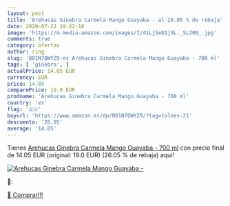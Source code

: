 ```yaml
---
layout: post
title: 'Arehucas Ginebra Carmela Mango Guayaba - al 26.05 % de rebaja'
date: 2020-07-22 19:22:18
image: 'https://m.media-amazon.com/images/I/41Lj5eD1j9L._SL200_.jpg'
comments: true
category: ofertas
author: ring
slug: 'B01N7QWYZ9-es Arehucas Ginebra Carmela Mango Guayaba - 700 ml'
tags: [ 'ginebra', ]
actualPrice: 14.05 EUR
currency: EUR
price: 14.05
comparePrice: 19.0 EUR
prodname: 'Arehucas Ginebra Carmela Mango Guayaba - 700 ml'
country: 'es'
flag: '🇪🇸'
buyurl: 'https://www.amazon.es/dp/B01N7QWYZ9/?tag=tolees-21'
descuento: '26.05'
average: '14.05'
---
```


Tienes [Arehucas Ginebra Carmela Mango Guayaba - 700 ml](https://www.amazon.es/dp/B01N7QWYZ9/?tag=tolees-21) con precio final de  14.05 EUR (original: 19.0 EUR) (26.05 %  de rebaja) aqui!

[![Arehucas Ginebra Carmela Mango Guayaba -](https://m.media-amazon.com/images/I/41Lj5eD1j9L._SL200_.jpg)](https://www.amazon.es/dp/B01N7QWYZ9/?tag=tolees-21)

🔎:


[🛒 Comprar!!!](https://www.amazon.es/dp/B01N7QWYZ9/?tag=tolees-21)
